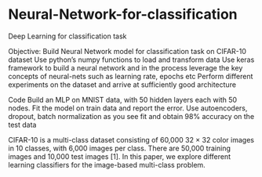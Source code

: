 # Neural-Network-for-classification
Deep Learning for classification task  


Objective:
Build Neural Network model for classification task on CIFAR-10 dataset
Use python’s numpy functions to load and transform data
Use keras framework to build a neural network and in the process leverage the key concepts of neural-nets such as learning rate, epochs etc
Perform different experiments on the dataset and arrive at sufficiently good architecture

Code
Build an MLP on MNIST data, with 50 hidden layers each with 50 nodes. Fit the model on train data and report the error. Use autoencoders, dropout, batch normalization as you see fit and obtain 98% accuracy on the test data

CIFAR-10 is a multi-class dataset consisting of 60,000 32 × 32 color images in 10 classes, with 6,000 images per class. There are 50,000 training images and 10,000 test images [1]. In this paper, we explore different learning classifiers for the image-based multi-class problem.
